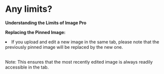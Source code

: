# Any limits?

<p class="no-margin"><b>Understanding the Limits of Image Pro</b></p>

<p><b>Replacing the Pinned Image:</b></p> 
<li>If you upload and edit a new image in the same tab, please note that the previously pinned image will be replaced by the new one.</li>
</br>
<p>Note: This ensures that the most recently edited image is always readily accessible in the tab.</p>
